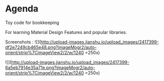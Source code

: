 # Agenda
Toy code for bookkeeping

For learning Material Design Features and popular libraries.

Screenshots :
![](http://upload-images.jianshu.io/upload_images/2417399-df2e7249cb465e48.png?imageMogr2/auto-orient/strip%7CimageView2/2/w/1240 =250x)

![](http://upload-images.jianshu.io/upload_images/2417399-6a5eb7914e35a71e.png?imageMogr2/auto-orient/strip%7CimageView2/2/w/1240 =250x)

